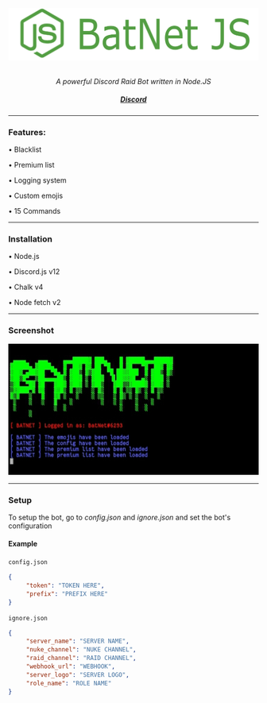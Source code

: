 <div align="center">
    <img src="banner.jpg">
    <img src="https://img.shields.io/github/languages/top/zScorpion16x/BatNet-JS?color=%0x0000">
    <img src="https://img.shields.io/github/stars/zScorpion16x/BatNet-JS?color=%0x0000&logoColor=%0x0000">
    <p><i>A powerful Discord Raid Bot written in Node.JS</i></p>
    <h5><a href="https://discord.gg/DeathTeam">Discord</a></h5>
</div>

<hr>
<h3>Features:</h3>
<p>• Blacklist</p>
<p>• Premium list</p>
<p>• Logging system</p>
<p>• Custom emojis</p>
<p>• 15 Commands</p>
<hr>
<h3>Installation</h3>
<p>• Node.js</p>
<p>• Discord.js v12</p>
<p>• Chalk v4</p>
<p>• Node fetch v2</p>
<hr>
<h3>Screenshot</h3>
<img src="batnet.jpg">
<hr>
<h3>Setup</h3>
<p>To setup the bot, go to <i>config.json</i> and <i>ignore.json</i> and set the bot's configuration</p>
<h4>Example</h4>
<p><code>config.json</code></p>

```json
{
     "token": "TOKEN HERE",
     "prefix": "PREFIX HERE"
}
```

<p><code>ignore.json</code></p>

```json
{
     "server_name": "SERVER NAME",
     "nuke_channel": "NUKE CHANNEL",
     "raid_channel": "RAID CHANNEL",
     "webhook_url": "WEBHOOK",
     "server_logo": "SERVER LOGO",
     "role_name": "ROLE NAME"
}
```
